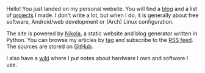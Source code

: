 <!--
.. title: Home
.. slug: index
.. date: 05/22/2014 12:46:53 AM UTC+02:00
.. tags:
.. link:
.. description:
.. type: text
-->

Hello! You just landed on my personal website. You will find a
[blog](/blog/index.html) and a list of [projects](/projects.html) I made. I
don't write a lot, but when I do, it is generally about free software,
Android/web development or (Arch) Linux configuration.

The site is powered by [Nikola](https://getnikola.com/ "Nikola website"), a
static website and blog generator written in Python. You can browse my articles
by [tag](blog/categories/ "Tags") and subscribe to the
[RSS feed](/blog/rss.xml "RSS feed"). The sources are stored on
[GitHub](https://github.com/bparmentier/www).

I also have a [wiki](https://wiki.brunoparmentier.be) where I put notes about
hardware I own and software I use.
